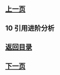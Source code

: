 ## [上一页](course36)

## 10 引用进阶分析



## [返回目录](https://wuchengcheng110120.github.io/learnJava)
## [下一页](course38)
